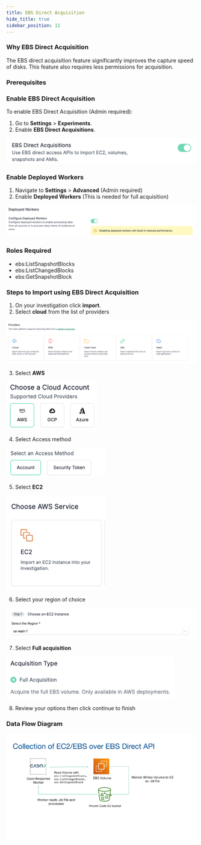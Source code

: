 ```yaml
---
title: EBS Direct Acquisition
hide_title: true
sidebar_position: 11
---
```

### Why EBS Direct Acquisition

The EBS direct acquisition feature significantly improves the capture speed of disks. This feature also requires less permissions for acquisition.

### Prerequisites

### Enable EBS Direct Acquisition

To enable EBS Direct Acquisition (Admin required):
1. Go to **Settings** > **Experiments**.
2. Enable **EBS Direct Acquisitions**.

![EBS Direct Acquisition](/img/ebs-directac.png)

### Enable Deployed Workers

1. Navigate to **Settings** > **Advanced** (Admin required)
2. Enable **Deployed Workers** (This is needed for full acquisition)

![EBS Workers](/img/ebs-workers.png)

### Roles Required

* ebs:ListSnapshotBlocks
* ebs:ListChangedBlocks
* ebs:GetSnapshotBlock

### Steps to Import using EBS Direct Acquisition

1. On your investigation click **import**.
2. Select **cloud** from the list of providers

![EBS Providers](/img/ebs-providers.png)

3. Select **AWS**

![EBS Cloud Account](/img/ebs-cloudaccount.png)

4. Select Access method

![EBS Access Method](/img/ebs-accessmethod.png)

5. Select **EC2**

![EBS EC2](/img/ebs-ec2.png)

6. Select your region of choice

![EBS Region](/img/ebs-region.png)

7. Select **Full acquisition**

![EBS Full Acquisition](/img/ebs-actype.png)

8. Review your options then click continue to finish

### Data Flow Diagram

![EBS Direct Acquisition](/img/ebs-direct.png)
